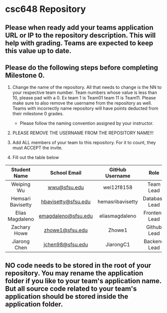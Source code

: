 # csc648 Repository

## Please when ready add your teams application URL or IP to the repository description. This will help with grading. Teams are expected to keep this value up to date.

## Please do the following steps before completing Milestone 0.
1. Change the name of the repository. All that needs to change is the NN to your respective team number. Team numbers whose value is less than 10, please pad with a 0. Ex team 1 is Team01 team 11 is Team11. Please make sure to also remove the username from the repository as well. Teams with incorrectly name repository will have points deducted from their milestone 0 grades.
      - Please follow the naming convention assigned by your instructor.

1. PLEASE REMOVE THE USERNAME FROM THE REPOSITORY NAME!!!

2. Add ALL members of your team to this repository. For it to count, they must ACCEPT the invite.

3. Fill out the table below


| Student Name | School Email | GitHub Username | Role |
|    :---:     |     :---:     |     :---:       |  :---:  |
| Weiping Wu     |      wwu@sfsu.edu         |       wei12f8158           | Team Lead |
| Hemsari Bavisetty     | hbavisetty@sfsu.edu              |    hemasribavisetty             | Database Lead |
| Elias Magdaleno      |   emagdaleno@sfsu.edu            |     eliasmagdaleno            | Frontend Lead |
| Zachary Howe     |      zhowe1@sfsu.edu         |     Zhowe1            | Github Lead |
| Jiarong Chen     |      jchen98@sfsu.edu         |    JiarongC1             | Backend Lead |

## NO code needs to be stored in the root of your repository. You may rename the application folder if you like to your team's application name. But all source code related to your team's application should be stored inside the application folder.
